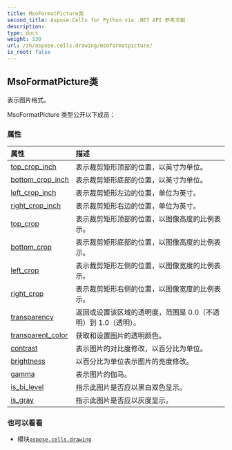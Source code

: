 ```yaml
---
title: MsoFormatPicture类
second_title: Aspose.Cells for Python via .NET API 参考文献
description:
type: docs
weight: 330
url: /zh/aspose.cells.drawing/msoformatpicture/
is_root: false
---
```

## MsoFormatPicture类
表示图片格式。



MsoFormatPicture 类型公开以下成员：

### 属性
|属性|描述|
| :- | :- |
| [top_crop_inch](/cells/python-net/zh/aspose.cells.drawing/msoformatpicture/top_crop_inch) |表示裁剪矩形顶部的位置，以英寸为单位。|
| [bottom_crop_inch](/cells/python-net/zh/aspose.cells.drawing/msoformatpicture/bottom_crop_inch) |表示裁剪矩形底部的位置，以英寸为单位。|
| [left_crop_inch](/cells/python-net/zh/aspose.cells.drawing/msoformatpicture/left_crop_inch) |表示裁剪矩形左边的位置，单位为英寸。|
| [right_crop_inch](/cells/python-net/zh/aspose.cells.drawing/msoformatpicture/right_crop_inch) |表示裁剪矩形右边的位置，单位为英寸。|
| [top_crop](/cells/python-net/zh/aspose.cells.drawing/msoformatpicture/top_crop) |表示裁剪矩形顶部的位置，以图像高度的比例表示。|
| [bottom_crop](/cells/python-net/zh/aspose.cells.drawing/msoformatpicture/bottom_crop) |表示裁剪矩形底部的位置，以图像高度的比例表示。|
| [left_crop](/cells/python-net/zh/aspose.cells.drawing/msoformatpicture/left_crop) |表示裁剪矩形左侧的位置，以图像宽度的比例表示。|
| [right_crop](/cells/python-net/zh/aspose.cells.drawing/msoformatpicture/right_crop) |表示裁剪矩形右侧的位置，以图像宽度的比例表示。|
| [transparency](/cells/python-net/zh/aspose.cells.drawing/msoformatpicture/transparency) |返回或设置该区域的透明度，范围是 0.0（不透明）到 1.0（透明）。|
| [transparent_color](/cells/python-net/zh/aspose.cells.drawing/msoformatpicture/transparent_color) |获取和设置图片的透明颜色。|
| [contrast](/cells/python-net/zh/aspose.cells.drawing/msoformatpicture/contrast) |表示图片的对比度修改，以百分比为单位。|
| [brightness](/cells/python-net/zh/aspose.cells.drawing/msoformatpicture/brightness) |以百分比为单位表示图片的亮度修改。|
| [gamma](/cells/python-net/zh/aspose.cells.drawing/msoformatpicture/gamma) |表示图片的伽马。|
| [is_bi_level](/cells/python-net/zh/aspose.cells.drawing/msoformatpicture/is_bi_level) |指示此图片是否应以黑白双色显示。|
| [is_gray](/cells/python-net/zh/aspose.cells.drawing/msoformatpicture/is_gray) |指示此图片是否应以灰度显示。|



### 也可以看看
* 模块[`aspose.cells.drawing`](..)
